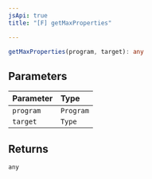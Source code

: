 ```yaml
---
jsApi: true
title: "[F] getMaxProperties"

---
```

```ts
getMaxProperties(program, target): any
```

## Parameters

| Parameter | Type |
| :------ | :------ |
| `program` | `Program` |
| `target` | `Type` |

## Returns

`any`
